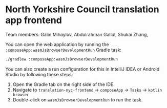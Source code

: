 # North Yorkshire Council translation app frontend

Team members: Galin Mihaylov, Abdulrahman Gallul, Shukai Zhang,

You can open the web application by running the `:composeApp:wasmJsBrowserDevelopmentRun` Gradle task:
```bash
./gradlew :composeApp:wasmJsBrowserDevelopmentRun
```
You can also create a run configuration for this in IntelliJ IDEA or Android Studio by following these steps:
1. Open the Gradle tab on the right side of the IDE.
2. Navigate to `translation-nyc-frontend` -> `composeApp` -> `Tasks` -> `kotlin browser`
3. Double-click on `wasmJsBrowserDevelopmentRun` to run the task.
